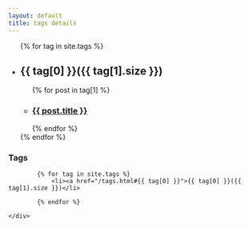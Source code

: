 ```yaml
---
layout: default
title: tags details
---
```


<div class="col-md-8">
<ul class="list-unstyled">
{% for tag in site.tags %}
	<li><h2 name="{{ tag[0] }}">{{ tag[0] }}({{ tag[1].size }})</h2>
		<ul>
		{% for post in tag[1] %} 
    			<li><h3><a href="{{ post.url }}">{{ post.title }}</a></h3></li>
		{% endfor %}
		</ul>
	</li>			
{% endfor %}
	
</ul>
</div>
<div class="col-md-4">
	<div class="well">
		<h3>Tags</h3>
		
			{% for tag in site.tags %}
				<li><a href="/tags.html#{{ tag[0] }}">{{ tag[0] }}({{ tag[1].size }})</li>
				
			{% endfor %}

	</div>

</div>